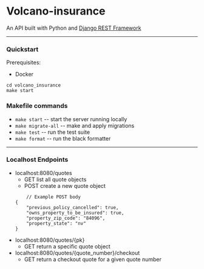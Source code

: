 # Volcano-insurance
An API built with Python  and [Django REST Framework](https://www.django-rest-framework.org/)

---
### Quickstart
Prerequisites:
* Docker

```
cd volcano_insurance
make start
```

### Makefile commands
* `make start` -- start the server running locally
* `make migrate-all` -- make and apply migrations
* `make test` -- run the test suite
* `make format` -- run the black formatter

---
### Localhost Endpoints
* localhost:8080/quotes
    * GET list all quote objects
    * POST create a new quote object
    ```
        // Example POST body
    {
        "previous_policy_cancelled": true,
        "owns_property_to_be_insured": true,
        "property_zip_code": "84096",
        "property_state": "nv"
    }
    ```
* localhost:8080/quotes/{pk}
    * GET return a specific quote object
* localhost:8080/quotes/{quote_number}/checkout
    * GET return a checkout quote for a given quote number